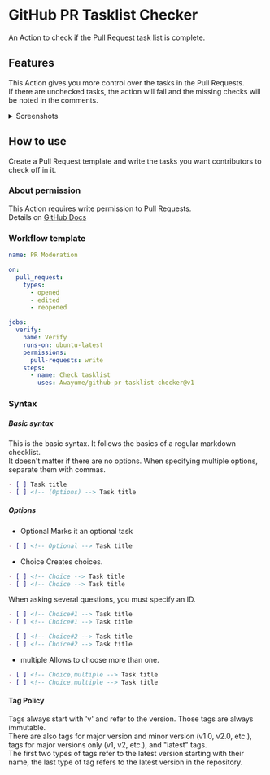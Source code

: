 # GitHub PR Tasklist Checker
An Action to check if the Pull Request task list is complete.

## Features
This Action gives you more control over the tasks in the Pull Requests.  
If there are unchecked tasks, the action will fail and the missing checks will be noted in the comments.

<details>
<summary>Screenshots</summary>
<img src="https://github.com/Awayume/github-pr-tasklist-checker/assets/79361022/e4ab44a2-3a8f-4612-b6b5-f55f7cd7ba5a">
<img src="https://github.com/Awayume/github-pr-tasklist-checker/assets/79361022/469ed1df-84f1-47d3-abbc-a28ffbb29220">
<img src="https://github.com/Awayume/github-pr-tasklist-checker/assets/79361022/55710b34-6d4b-4b74-b8b5-e771db102451">
<img src="https://github.com/Awayume/github-pr-tasklist-checker/assets/79361022/834e89ad-a7f7-4f3d-a42f-2ccf7888d1f3">
<img src="https://github.com/Awayume/github-pr-tasklist-checker/assets/79361022/87c5d4a2-62ee-4407-bb33-a50a6b2b5438">
<img src="https://github.com/Awayume/github-pr-tasklist-checker/assets/79361022/c77715f1-eed8-484a-a858-ce69670903eb">
</details>

## How to use
Create a Pull Request template and write the tasks you want contributors to check off in it.

### About permission
This Action requires write permission to Pull Requests.  
Details on [GitHub Docs](https://docs.github.com/en/actions/using-jobs/assigning-permissions-to-jobs)

### Workflow template
```yaml
name: PR Moderation

on:
  pull_request:
    types:
      - opened
      - edited
      - reopened

jobs:
  verify:
    name: Verify
    runs-on: ubuntu-latest
    permissions:
      pull-requests: write
    steps:
      - name: Check tasklist
        uses: Awayume/github-pr-tasklist-checker@v1

```

### Syntax

##### Basic syntax
This is the basic syntax. It follows the basics of a regular markdown checklist.  
It doesn't matter if there are no options.
When specifying multiple options, separate them with commas.
```markdown
- [ ] Task title
- [ ] <!-- (Options) --> Task title
```

##### Options
- Optional
Marks it an optional task
```markdown
- [ ] <!-- Optional --> Task title
```

- Choice
Creates choices.
```markdown
- [ ] <!-- Choice --> Task title
- [ ] <!-- Choice --> Task title
```
When asking several questions, you must specify an ID.
```markdown
- [ ] <!-- Choice#1 --> Task title
- [ ] <!-- Choice#1 --> Task title

- [ ] <!-- Choice#2 --> Task title
- [ ] <!-- Choice#2 --> Task title
```

  - multiple
  Allows to choose more than one.
  ```markdown
  - [ ] <!-- Choice,multiple --> Task title
  - [ ] <!-- Choice,multiple --> Task title
  ```

#### Tag Policy
Tags always start with 'v' and refer to the version. Those tags are always immutable.  
There are also tags for major version and minor version (v1.0, v2.0, etc.),
tags for major versions only (v1, v2, etc.), and "latest" tags.  
The first two types of tags refer to the latest version starting with their name, the last type of tag refers to the latest version in the repository.
